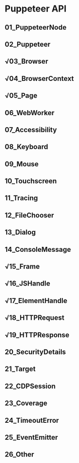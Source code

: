 # Puppeteer API
## 01_PuppeteerNode
## 02_Puppeteer
## √03_Browser
## √04_BrowserContext
## √05_Page
## 06_WebWorker
## 07_Accessibility
## 08_Keyboard
## 09_Mouse
## 10_Touchscreen
## 11_Tracing
## 12_FileChooser
## 13_Dialog
## 14_ConsoleMessage
## √15_Frame
## √16_JSHandle
## √17_ElementHandle
## √18_HTTPRequest
## √19_HTTPResponse
## 20_SecurityDetails
## 21_Target
## 22_CDPSession
## 23_Coverage
## 24_TimeoutError
## 25_EventEmitter
## 26_Other